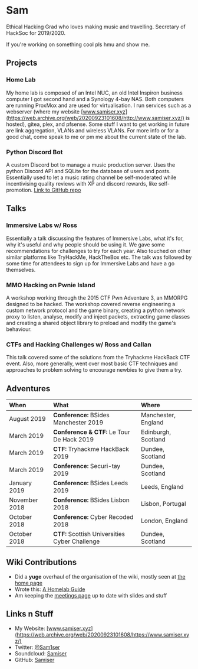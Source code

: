# Sam

Ethical Hacking Grad who loves making music and travelling. Secretary of HackSoc for 2019/2020.

If you're working on something cool pls hmu and show me.

## Projects

### Home Lab

My home lab is composed of an Intel NUC, an old Intel Inspiron business computer I got second hand and a Synology 4-bay NAS. Both computers are running ProxMox and are used for virtualisation. I run services such as a webserver \(where my website [www.samiser.xyz](https://web.archive.org/web/20200923101608/http://www.samiser.xyz/) is hosted\), gitea, plex, and pfsense. Some stuff I want to get working in future are link aggregation, VLANs and wireless VLANs. For more info or for a good chat, come speak to me or pm me about the current state of the lab.

### Python Discord Bot

A custom Discord bot to manage a music production server. Uses the python Discord API and SQLite for the database of users and posts. Essentially used to let a music rating channel be self-moderated while incentivising quality reviews with XP and discord rewards, like self-promotion. [Link to GitHub repo](https://web.archive.org/web/20200923101608/https://github.com/Samiser/roastie-bot-v2)

## Talks

### Immersive Labs w/ Ross

Essentially a talk discussing the features of Immersive Labs, what it's for, why it's useful and why people should be using it. We gave some recommendations for challenges to try for each year. Also touched on other similar platforms like TryHackMe, HackTheBox etc. The talk was followed by some time for attendees to sign up for Immersive Labs and have a go themselves.

### MMO Hacking on Pwnie Island

A workshop working through the 2015 CTF Pwn Adventure 3, an MMORPG designed to be hacked. The workshop covered reverse engineering a custom network protocol and the game binary, creating a python network proxy to listen, analyse, modify and inject packets, extracting game classes and creating a shared object library to preload and modify the game's behaviour.

### CTFs and Hacking Challenges w/ Ross and Callan

This talk covered some of the solutions from the Tryhackme HackBack CTF event. Also, more generally, went over most basic CTF techniques and approaches to problem solving to encourage newbies to give them a try.

## Adventures

| When | What | Where |
| :--- | :--- | :--- |
| August 2019 | **Conference:** BSides Manchester 2019 | Manchester, England |
| March 2019 | **Conference & CTF:** Le Tour De Hack 2019 | Edinburgh, Scotland |
| March 2019 | **CTF:** Tryhackme HackBack 2019 | Dundee, Scotland |
| March 2019 | **Conference:** Securi-tay 2019 | Dundee, Scotland |
| January 2019 | **Conference:** BSides Leeds 2019 | Leeds, England |
| November 2018 | **Conference:** BSides Lisbon 2018 | Lisbon, Portugal |
| October 2018 | **Conference:** Cyber Recoded 2018 | London, England |
| October 2018 | **CTF:** Scottish Universities Cyber Challenge | Dundee, Scotland |

## Wiki Contributions

* Did a **yuge** overhaul of the organisation of the wiki, mostly seen at [the home page](https://web.archive.org/web/20200923101608/https://wiki.hacksoc.co.uk/wiki)
* Wrote this: [A Homelab Guide](https://web.archive.org/web/20200923101608/https://wiki.hacksoc.co.uk/guides/homelab)
* Am keeping the [meetings page](https://web.archive.org/web/20200923101608/https://wiki.hacksoc.co.uk/meetings) up to date with slides and stuff

## Links n Stuff

* My Website: [www.samiser.xyz](https://web.archive.org/web/20200923101608/https://www.samiser.xyz/)
* Twitter: [@Sam1ser](https://web.archive.org/web/20200923101608/https://twitter.com/Sam1ser)
* Soundcloud: [Samiser](https://web.archive.org/web/20200923101608/https://soundcloud.com/samiser)
* GitHub: [Samiser](https://web.archive.org/web/20200923101608/https://github.com/samiser/)

